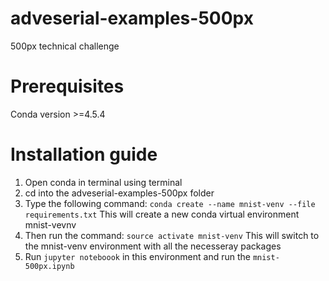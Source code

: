 # adveserial-examples-500px
500px technical challenge

# Prerequisites
Conda version >=4.5.4

# Installation guide
1. Open conda in terminal using terminal
2. cd into the adveserial-examples-500px folder
3. Type the following command: 
```conda create --name mnist-venv --file requirements.txt```
This will create a new conda virtual environment mnist-vevnv
4. Then run the command: ```source activate mnist-venv```
This will switch to the mnist-venv environment with all the necesseray packages
5. Run ```jupyter noteboook``` in this environment and run the ```mnist-500px.ipynb```
